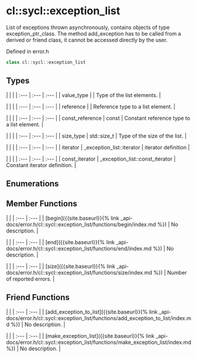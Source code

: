 ---
---
# cl::sycl::exception_list

List of exceptions thrown asynchronously, contains objects of type exception_ptr_class. The method add_exception has to be called from a derived or friend class, it cannot be accessed directly by the user. 

Defined in error.h

```cpp
class cl::sycl::exception_list
```

## Types

   |   |   |
| :--- | :--- | :--- |
| value_type |  | Type of the list elements.  |

   |   |   |
| :--- | :--- | :--- |
| reference |  | Reference type to a list element.  |

   |   |   |
| :--- | :--- | :--- |
| const_reference | const  | Constant reference type to a list element.  |

   |   |   |
| :--- | :--- | :--- |
| size_type | std::size_t | Type of the size of the list.  |

   |   |   |
| :--- | :--- | :--- |
| iterator | _exception_list::iterator | iterator definition  |

   |   |   |
| :--- | :--- | :--- |
| const_iterator | _exception_list::const_iterator | Constant iterator definition.  |

## Enumerations

## Member Functions

   |   |
| :--- | :--- |
| [begin]({{site.baseurl}}{% link _api-docs/error.h/cl::sycl::exception_list/functions/begin/index.md %}) | No description. |

   |   |
| :--- | :--- |
| [end]({{site.baseurl}}{% link _api-docs/error.h/cl::sycl::exception_list/functions/end/index.md %}) | No description. |

   |   |
| :--- | :--- |
| [size]({{site.baseurl}}{% link _api-docs/error.h/cl::sycl::exception_list/functions/size/index.md %}) | Number of reported errors.  |


## Friend Functions

   |   |
| :--- | :--- |
| [add_exception_to_list]({{site.baseurl}}{% link _api-docs/error.h/cl::sycl::exception_list/functions/add_exception_to_list/index.md %}) | No description. |

   |   |
| :--- | :--- |
| [make_exception_list]({{site.baseurl}}{% link _api-docs/error.h/cl::sycl::exception_list/functions/make_exception_list/index.md %}) | No description. |

